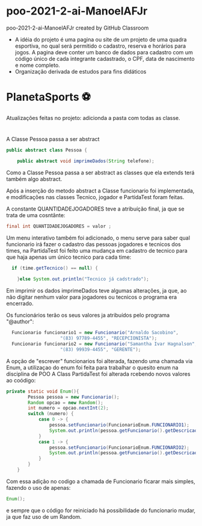 # poo-2021-2-ai-ManoelAFJr
poo-2021-2-ai-ManoelAFJr created by GitHub Classroom
* A idéia do projeto é uma pagina ou site de um projeto de uma quadra esportiva, no qual será permitido o cadastro, reserva e horários para jogos. A pagina deve conter um banco de dados para cadastro com um código único de cada integrante cadastrado, o CPF, data de nascimento e nome completo.
* Organização derivada de estudos para fins didáticos 
#
# PlanetaSports ⚽

Atualizações feitas no projeto:
adicionda a pasta com todas as classe.
#


A Classe Pessoa passa a ser abstract 
```Java
public abstract class Pessoa {

    public abstract void imprimeDados(String telefone);

```
Como a Classe Pessoa passa a ser abstract as classes que ela extends terá também algo abstract.

Após a inserção do metodo abstract a Classe funcionario foi implementada, e modificações nas classes Tecnico, jogador e PartidaTest foram feitas.

A constante QUANTIDADEJOGADORES teve a atribuíção final, ja que se trata de uma cosntânte:
```Java
final int QUANTIDADEJOGADORES = valor ;
```
Um menu interativo também foi adicionado, o menu serve para saber qual funcionario irá fazer o cadastro das pessoas jogadores e tecnicos dos times, na PartidaTest foi feito uma mudança em cadastro de tecnico para que haja apenas um único tecnico para cada time:
```java
  if (time.getTecnico() == null) {
  
    }else System.out.println("Tecnico já cadstrado");
```
Em imprimir os dados imprimeDados teve algumas alterações, ja que, ao não digitar nenhum valor para jogadores ou tecnicos o programa era encerrado.

Os funcionários terão os seus valores ja atribuídos pelo programa "@author":
```Java
  Funcionario funcionario1 = new Funcionario("Arnaldo Sacobino",
                    "(83) 97789-4455", "RECEPCIONISTA");
  Funcionario funcionario2 = new Funcionario("Samantha Ivar Hagnalson",
                    "(83) 99939-4455", "GERENTE");
```
A opção de "escrever" funcionarios foi alterada, fazendo uma chamada via Enum, a utilizaçao do enum foi feita para trabalhar o quesito enum na disciplina de POO
 A Class PartidaTest foi alterada rcebendo novos valores ao coódigo:
```java
private static void Enum(){
        Pessoa pessoa = new Funcionario();
        Random opcao = new Random();
        int numero = opcao.nextInt(2);
        switch (numero) {
            case 0 -> {
                pessoa.setFuncionario(FuncionarioEnum.FUNCIONARIO1);
                System.out.println(pessoa.getFuncionario().getDescricao());
            }
            case 1 -> {
                pessoa.setFuncionario(FuncionarioEnum.FUNCIONARIO2);
                System.out.println(pessoa.getFuncionario().getDescricao());
            }
        }
    }
```
Com essa adição no codigo a chamada de Funcionario ficarar mais simples, fazendo o uso de apenas:
```java
Enum();
```
e sempre que o código for reiniciado há possibilidade do funcionario mudar, ja que faz uso de um Random.
